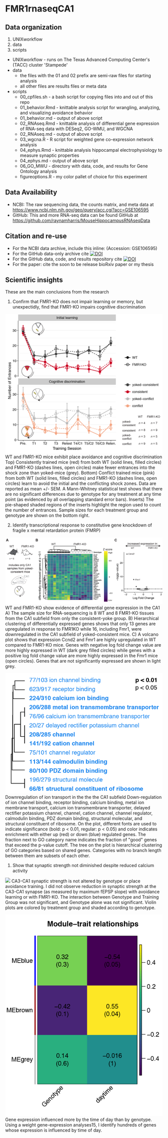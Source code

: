 # FMR1rnaseqCA1

## Data organization

1. UNIXworkflow 
1. data
1. scripts

- UNIXworkflow - runs on The Texas Advanced Computing Center's (TACC) cluster 'Stampede'
- data
	- the files with the 01 and 02 prefix are semi-raw files for starting analysis
	- all other files are results files or meta data
- scripts
	- 00_cpfiles.sh	- a bash script for copying files into and out of this repo
	- 01_behavior.Rmd - knittable analysis script for wrangling, analyzing, and visualizing avoidance behavior 
	- 01_behavior.md - output of above script
	- 02_RNAseq.Rmd	- knittable analysis of differential gene expression of RNA-seq data with DESeq2, GO-WMU, and WGCNA
	- 02_RNAseq.md	- output of above script
	- 03_wgcna.R	- R script for weighted gene co-expression network analysis
	- 04_ephys.Rmd	- knittable analysis hippocampal electrophysiology to measure synaptic properties
	- 04_ephys.md - output of above script
	- 06_GO_MWU	- directory with data, code, and results for Gene Ontology analysis
	- figureoptions.R - my color pallet of choice for this experiment

## Data Availability

- NCBI: The raw sequencing data, the counts matrix, and meta data at https://www.ncbi.nlm.nih.gov/geo/query/acc.cgi?acc=GSE106595
- GitHub: This and more RNA-seq data can be found GitHub at https://github.com/raynamharris/MouseHippocampusRNAseqData

## Citation and re-use 

- For the NCBI data archive, include this inline: (Accession: GSE106595)
- For the GitHub data-only archive cite [![DOI](https://zenodo.org/badge/94957366.svg)](https://zenodo.org/badge/latestdoi/94957366)
- For the GitHub data, code, and results repository cite [![DOI](https://zenodo.org/badge/101933073.svg)](https://zenodo.org/badge/latestdoi/101933073)
- For the paper: cite the soon to be release bioRxiv paper or my thesis

## Scientific insights

These are the main conclusions from the research

1. Confirm that FMR1-KO does not impair learning or memory, but unexpectidly, find that FMR1-KO impairs cognitive discrimination

![](./figures/fig1-02.png)
WT and FMR1-KO mice exhibit place avoidance and cognitive discrimination
Top) Consistently trained mice (red) from both WT (solid lines, filled circles) and FMR1-KO (dashes lines, open circles) make fewer entrances into the shock zone than yoked-mice (grey). Bottom) Conflict trained mice (pink) from both WT (solid lines, filled circles) and FMR1-KO (dashes lines, open circles) learn to avoid the initial and the conflicting shock zones. Data are reported as mean +/- SEM. A Mann-Whitney statistical test shows that there are no significant differences due to genotype for any treatment at any time point (as evidenced by all overlapping standard error bars). Inserts) The pie-shaped shaded regions of the inserts highlight the region used to count the number of entrances. Sample sizes for each treatment group and genotype are shown on the bottom right.

2. Identify transcriptional response to constitutive gene knockdown of fragile x mental retardation protein (FMRP)

![](./figures/fig1-03.png)
WT and FMR1-KO show evidence of differential gene expression in the CA1
A)  The sample size for RNA-sequencing is 8 WT and 8 FMR1-KO tissues from the CA1 subfield from only the consistent-yoke group. B) Hierarchical clustering of differentially expressed genes shows that only 13 genes are upregulated in response to FMR1KO while 16, including Fmr1, were downregulated in the CA1 subfield of yoked-consistent mice. C) A volcano plot shows that expression Ccnd2 and Fmr1 are highly upregulated in WT compared to FMR1-KO mice. Genes with negative log fold change value are more highly expressed in WT (dark grey filled circles) while genes with a positive log fold change value are more highly expressed in the Fmr1 mice (open circles). Genes that are not significantly expressed are shown in light grey.

![](./figures/fig2-01.png)
Downregulation of ion transport in the the the CA1 subfield 
Down-regulation of ion channel binding, receptor binding, calcium binding, metal ion membrane transport, calcium ion transmembrane transporter, delayed rectifier potassium channel, channel, cation channel, channel regulator, calmodulin binding, PDZ domain binding, structural molecular, and structural constituent of ribosome. On the plot, different fonts are used to indicate significance (bold: p < 0.01, regular: p < 0.05) and color indicates enrichment with either up (red) or down (blue) regulated genes. The fraction next to GO category name indicates the fraction of "good" genes that exceed the p-value cutoff. The tree on the plot is hierarchical clustering of GO categories based on shared genes. Categories with no branch length between them are subsets of each other.

1. Show that synaptic strength not diminished despite reduced calcium activity 

![](./figures/ephys3.png)
CA3-CA1 synaptic strength is not altered by genotype or place avoidance training.
I did not observe reduction in synaptic strength at the CA3-CA1 synapse (as measured by maximum fEPSP slope) with avoidance learning or with FMR1-KO. The interaction between Genotype and Training Group was not significant, and Genotype alone was not significant. Violin plots are colored by treatment group and shaded according to genotype.  

![](./figures/fig2-02.png)
Gene expression influenced more by the time of day than by genotype.
Using a weight gene-expression analyses15, I identify hundreds of genes whose expression is influenced by time of day. 





